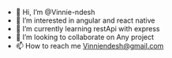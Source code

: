 - 👋 Hi, I’m @Vinnie-ndesh
- 👀 I’m interested in  angular and react native
- 🌱 I’m currently learning restApi with express
- 💞️ I’m looking to collaborate on Any project
- 📫 How to reach me Vinniendesh@gmail.com

<!---
Vinnie-ndesh/Vinnie-ndesh is a ✨ special ✨ repository because its `README.md` (this file) appears on your GitHub profile.
You can click the Preview link to take a look at your changes.
--->
